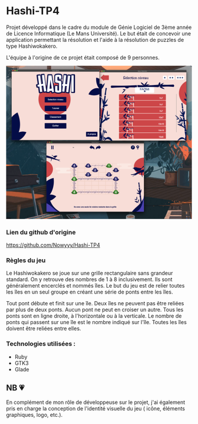 # Hashi-TP4

Projet développé dans le cadre du module de Génie Logiciel de 3ème année de Licence Informatique (Le Mans Université). 
Le but était de concevoir une application permettant la résolution et l'aide à la résolution de puzzles de type Hashiwokakero.

L'équipe à l'origine de ce projet était composé de 9 personnes.

![name-of-you-image](capture.png)

### Lien du github d'origine
https://github.com/Nowyyy/Hashi-TP4

### Règles du jeu
Le Hashiwokakero se joue sur une grille rectangulaire sans grandeur standard. On y retrouve des nombres de 1 à 8 inclusivement. Ils sont généralement encerclés et nommés îles. Le but du jeu est de relier toutes les îles en un seul groupe en créant une série de ponts entre les îles.

Tout pont débute et finit sur une île.
Deux îles ne peuvent pas être reliées par plus de deux ponts.
Aucun pont ne peut en croiser un autre.
Tous les ponts sont en ligne droite, à l'horizontale ou à la verticale.
Le nombre de ponts qui passent sur une île est le nombre indiqué sur l'île.
Toutes les îles doivent être reliées entre elles.


### Technologies utilisées :
- Ruby
- GTK3
- Glade

## NB 💗

En complément de mon rôle de développeuse sur le projet, j'ai également pris en charge la conception de l'identité visuelle du jeu ( icône, éléments graphiques, logo, etc.).
